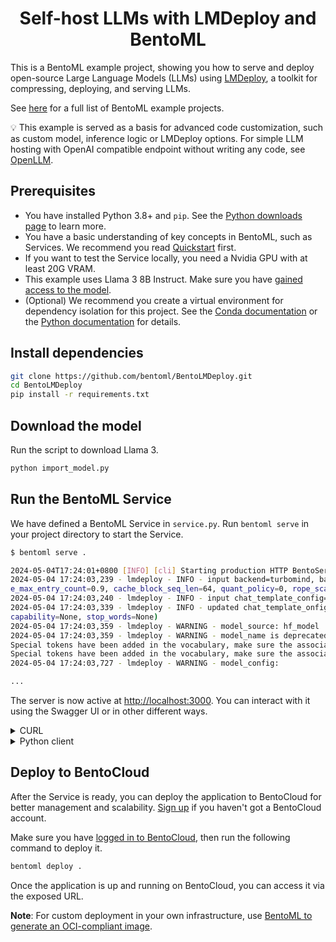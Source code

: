 <div align="center">
    <h1 align="center">Self-host LLMs with LMDeploy and BentoML</h1>
</div>

This is a BentoML example project, showing you how to serve and deploy open-source Large Language Models (LLMs) using [LMDeploy](https://github.com/InternLM/lmdeploy), a toolkit for compressing, deploying, and serving LLMs.

See [here](https://github.com/bentoml/BentoML/tree/main/examples) for a full list of BentoML example projects.

💡 This example is served as a basis for advanced code customization, such as custom model, inference logic or LMDeploy options. For simple LLM hosting with OpenAI compatible endpoint without writing any code, see [OpenLLM](https://github.com/bentoml/OpenLLM).

## Prerequisites

- You have installed Python 3.8+ and `pip`. See the [Python downloads page](https://www.python.org/downloads/) to learn more.
- You have a basic understanding of key concepts in BentoML, such as Services. We recommend you read [Quickstart](https://docs.bentoml.com/en/1.2/get-started/quickstart.html) first.
- If you want to test the Service locally, you need a Nvidia GPU with at least 20G VRAM.
- This example uses Llama 3 8B Instruct. Make sure you have [gained access to the model](https://huggingface.co/meta-llama/Meta-Llama-3-8B-Instruct).
- (Optional) We recommend you create a virtual environment for dependency isolation for this project. See the [Conda documentation](https://conda.io/projects/conda/en/latest/user-guide/tasks/manage-environments.html) or the [Python documentation](https://docs.python.org/3/library/venv.html) for details.

## Install dependencies

```bash
git clone https://github.com/bentoml/BentoLMDeploy.git
cd BentoLMDeploy
pip install -r requirements.txt
```

## Download the model

Run the script to download Llama 3.

```bash
python import_model.py
```

## Run the BentoML Service

We have defined a BentoML Service in `service.py`. Run `bentoml serve` in your project directory to start the Service.

```bash
$ bentoml serve .

2024-05-04T17:24:01+0800 [INFO] [cli] Starting production HTTP BentoServer from "service:LMDeploy" listening on http://localhost:3000 (Press CTRL+C to quit)
2024-05-04 17:24:03,239 - lmdeploy - INFO - input backend=turbomind, backend_config=TurbomindEngineConfig(model_name='meta-llama/Meta-Llama-3-8B-Instruct', model_format='hf', tp=1, session_len=None, max_batch_size=128, cach
e_max_entry_count=0.9, cache_block_seq_len=64, quant_policy=0, rope_scaling_factor=0.0, use_logn_attn=False, download_dir=None, revision=None, max_prefill_token_num=8192, num_tokens_per_iter=0, max_prefill_iters=1)
2024-05-04 17:24:03,240 - lmdeploy - INFO - input chat_template_config=None
2024-05-04 17:24:03,339 - lmdeploy - INFO - updated chat_template_onfig=ChatTemplateConfig(model_name='llama3', system=None, meta_instruction=None, eosys=None, user=None, eoh=None, assistant=None, eoa=None, separator=None,
capability=None, stop_words=None)
2024-05-04 17:24:03,359 - lmdeploy - WARNING - model_source: hf_model
2024-05-04 17:24:03,359 - lmdeploy - WARNING - model_name is deprecated in TurbomindEngineConfig and has no effect
Special tokens have been added in the vocabulary, make sure the associated word embeddings are fine-tuned or trained.
Special tokens have been added in the vocabulary, make sure the associated word embeddings are fine-tuned or trained.
2024-05-04 17:24:03,727 - lmdeploy - WARNING - model_config:

...
```

The server is now active at [http://localhost:3000](http://localhost:3000/). You can interact with it using the Swagger UI or in other different ways.

<details>

<summary>CURL</summary>

```bash
curl -X 'POST' \
  'http://localhost:3000/generate' \
  -H 'accept: text/event-stream' \
  -H 'Content-Type: application/json' \
  -d '{
  "prompt": "Explain superconductors like I'\''m five years old",
  "max_tokens": 1024
}'
```

</details>

<details>

<summary>Python client</summary>

```python
import bentoml

with bentoml.SyncHTTPClient("http://localhost:3000") as client:
    response_generator = client.generate(
        prompt="Explain superconductors like I'm five years old",
    )
    for response in response_generator:
        print(response)
```

</details>

## Deploy to BentoCloud

After the Service is ready, you can deploy the application to BentoCloud for better management and scalability. [Sign up](https://www.bentoml.com/) if you haven't got a BentoCloud account.

Make sure you have [logged in to BentoCloud](https://docs.bentoml.com/en/latest/bentocloud/how-tos/manage-access-token.html), then run the following command to deploy it.

```bash
bentoml deploy .
```

Once the application is up and running on BentoCloud, you can access it via the exposed URL.

**Note**: For custom deployment in your own infrastructure, use [BentoML to generate an OCI-compliant image](https://docs.bentoml.com/en/latest/guides/containerization.html).